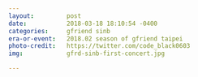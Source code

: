 ```yaml
---
layout:         post
date:           2018-03-18 18:10:54 -0400
categories:     gfriend sinb
era-or-event:   2018.02 season of gfriend taipei
photo-credit:   https://twitter.com/code_black0603
img:            gfrd-sinb-first-concert.jpg

---
```

